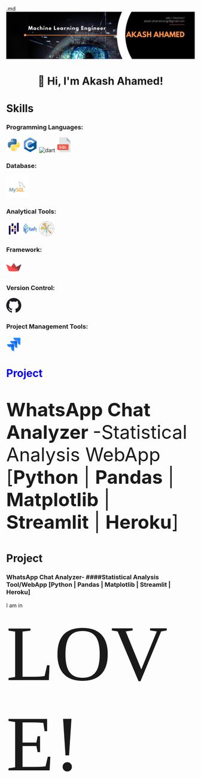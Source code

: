 .md![logo](banner2.png)
<h1 align= "center">👋 Hi, I'm Akash Ahamed!</h1>

<h1>Skills</h1>
<h3 align="left"> Programming Languages:</h3>
<p align = "left"> 
  <img src="https://raw.githubusercontent.com/devicons/devicon/master/icons/python/python-original.svg" alt="python" width="40" height="40"/>
  <img src="https://raw.githubusercontent.com/devicons/devicon/master/icons/c/c-original.svg" alt="c" width="40" height="40"/>
  <img src="https://www.vectorlogo.zone/logos/dartlang/dartlang-icon.svg" alt="dart" width="40" height="40"/>
  <img src="assets/sql.svg" alt="sql" width="40" height="40"/>
</p>

<h3 align="left"> Database:</h3>
<p align = "left"> 
  <img src="assets/mysql.svg" alt="sql" width="60" height="60"/>
</p>

<h3 align="left"> Analytical Tools:</h3>
<p align = "left">
   <img src="assets/pandas.svg" alt="sql" width="40" height="40"/>
  <img src="assets/numpy.svg" alt="sql" width="40" height="40"/>
   <img src="assets/matplotlib.svg" alt="sql" width="40" height="40"/>
</p>

<h3 align="left"> Framework:</h3>
<p align = "left">
   <img src="assets/streamlit.svg" alt="sql" width="40" height="40"/>
</p>

<h3 align="left"> Version Control:</h3>
<p align = "left">
   <img src="assets/github.svg" alt="sql" width="40" height="40"/>
</p>

<h3 align="left"> Project Management Tools:</h3>
<p align = "left">
   <img src="assets/jira.svg" alt="sql" width="40" height="40"/>
</p>

<h1 style="color:blue;">Project</h1>
<p style="font-size: 50px;"> <strong> WhatsApp Chat Analyzer </strong>-Statistical Analysis WebApp [<strong>Python</strong> | <strong>Pandas</strong> | <strong>Matplotlib</strong> | <strong>Streamlit</strong> | <strong>Heroku</strong>]</p>

# Project
### **WhatsApp Chat Analyzer**-   ####Statistical Analysis Tool/WebApp [Python | Pandas | Matplotlib | Streamlit | Heroku]</p>

I am in <span style="font-family:Papyrus; font-size:15em;">LOVE!</span>


